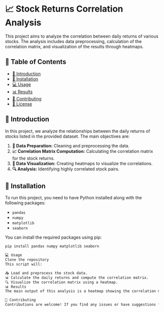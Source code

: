  # 📈 Stock Returns Correlation Analysis

This project aims to analyze the correlation between daily returns of various stocks. The analysis includes data preprocessing, calculation of the correlation matrix, and visualization of the results through heatmaps.

## 📑 Table of Contents
- [📜 Introduction](#introduction)
- [🔧 Installation](#installation)
- [💻 Usage](#usage)
- [📊 Results](#results)
- [🤝 Contributing](#contributing)
- [📜 License](#license)

## 📜 Introduction
In this project, we analyze the relationships between the daily returns of stocks listed in the provided dataset. The main objectives are:

1. **🧹 Data Preparation:** Cleaning and preprocessing the data.
2. **📈 Correlation Matrix Computation:** Calculating the correlation matrix for the stock returns.
3. **🎨 Data Visualization:** Creating heatmaps to visualize the correlations.
4. **🔍 Analysis:** Identifying highly correlated stock pairs.

## 🔧 Installation
To run this project, you need to have Python installed along with the following packages:

- `pandas`
- `numpy`
- `matplotlib`
- `seaborn`

You can install the required packages using pip:

```bash
pip install pandas numpy matplotlib seaborn

💻 Usage
Clone the repository
This script will:

📥 Load and preprocess the stock data.
📊 Calculate the daily returns and compute the correlation matrix.
🔍 Visualize the correlation matrix using a heatmap.
📊 Results
The main output of this analysis is a heatmap showing the correlation matrix of stock returns. This visualization helps in identifying highly correlated stock pairs, which is useful for portfolio management and investment decision-making.

🤝 Contributing
Contributions are welcome! If you find any issues or have suggestions for improvements, feel free to open an issue or submit a pull request.
